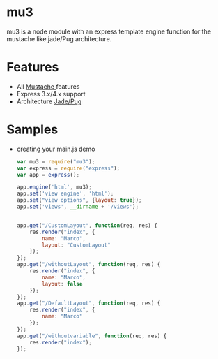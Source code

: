 # mu3
mu3 is a node module with an express template engine function for the mustache like jade/Pug architecture.

# Features

* All [Mustache ](http://mustache.github.io) features
* Express 3.x/4.x support
* Architecture [Jade/Pug ](https://pugjs.org/api/getting-started.html)

# Samples

* creating your main.js demo

	```javascript
	var mu3 = require("mu3");
    var express = require("express");
    var app = express();
    
    app.engine('html', mu3);
    app.set('view engine', 'html');
    app.set("view options", {layout: true});
    app.set('views', __dirname + '/views');

    
	app.get("/CustomLayout", function(req, res) {
		res.render("index", {
			name: "Marco",
			layout: "CustomLayout"
		});
	});
	app.get("/withoutLayout", function(req, res) {
		res.render("index", {
			name: "Marco",
			layout: false
		});
	});
	app.get("/DefaultLayout", function(req, res) {
		res.render("index", {
			name: "Marco"
		});
	});
	app.get("/withoutvariable", function(req, res) {
		res.render("index");
	});
	```

